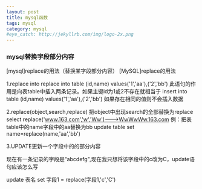 ```yaml
---
layout: post
title: mysql函数
tags: mysql
category: mysql
#eye_catch: http://jekyllrb.com/img/logo-2x.png
---
```


### mysql替换字段部分内容

[mysql]replace的用法（替换某字段部分内容）
[MySQL]replace的用法

1.replace into
          replace into table (id,name) values('1','aa'),('2','bb')
          此语句的作用是向表table中插入两条记录。如果主键id为1或2不存在就相当于
          insert into table (id,name) values('1','aa'),('2','bb')
          如果存在相同的值则不会插入数据

2.replace(object,search,replace)
          把object中出现search的全部替换为replace
          select replace('www.163.com','w','Ww')--->WwWwWw.163.com
          例：把表table中的name字段中的aa替换为bb
          update table set name=replace(name,'aa','bb')

3.UPDATE更新一个字段中的的部分内容

现在有一条记录的字段是“abcdefg",现在我只想将该字段中的c改为C，update语句应该怎么写

update 表名 set 字段1 = replace(字段1,'c','C')



<!--more-->
<!--more-->
